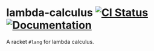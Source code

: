 # lambda-calculus [![CI Status][ci-status-badge]][ci-status] [![Documentation][docs-badge]][docs]

A racket `#lang` for lambda calculus.

[ci-status]: https://github.com/jackfirth/lambda-calculus/actions
[ci-status-badge]: https://github.com/jackfirth/lambda-calculus/workflows/CI/badge.svg
[docs]: https://docs.racket-lang.org/lambda-calculus/index.html
[docs-badge]: https://img.shields.io/badge/docs-published-blue.svg
